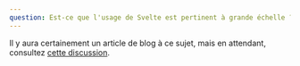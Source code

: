 ```yaml
---
question: Est-ce que l'usage de Svelte est pertinent à grande échelle ?
---
```


Il y aura certainement un article de blog à ce sujet, mais en attendant, consultez [cette discussion](https://github.com/sveltejs/svelte/issues/2546).
